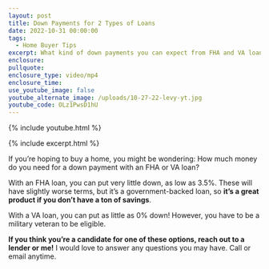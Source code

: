 ```yaml
---
layout: post
title: Down Payments for 2 Types of Loans
date: 2022-10-31 00:00:00
tags:
  - Home Buyer Tips
excerpt: What kind of down payments you can expect from FHA and VA loans.
enclosure:
pullquote:
enclosure_type: video/mp4
enclosure_time:
use_youtube_image: false
youtube_alternate_image: /uploads/10-27-22-levy-yt.jpg
youtube_code: OLz1PwsD1hU
---
```

{% include youtube.html %}

{% include excerpt.html %}

If you’re hoping to buy a home, you might be wondering: How much money do you need for a down payment with an FHA or VA loan?&nbsp;

With an FHA loan, you can put very little down, as low as 3.5%. These will have slightly worse terms, but it’s a government-backed loan, so **it’s a great product if you don’t have a ton of savings**.&nbsp;

With a VA loan, you can put as little as 0% down\! However, you have to be a military veteran to be eligible.&nbsp;

**If you think you’re a candidate for one of these options, reach out to a lender or me\!** I would love to answer any questions you may have. Call or email anytime.